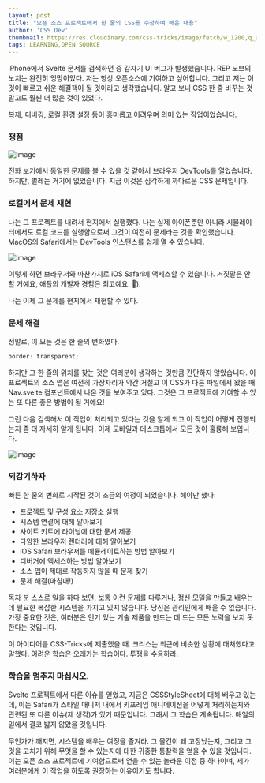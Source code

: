 ```yaml
---
layout: post
title: "오픈 소스 프로젝트에서 한 줄의 CSS를 수정하여 배운 내용"
author: 'CSS Dev'
thumbnail: https://res.cloudinary.com/css-tricks/image/fetch/w_1200,q_auto,f_auto/https://css-tricks.com/wp-content/uploads/2020/05/lighbulbs-in-squares.png
tags: LEARNING,OPEN SOURCE
---
```



iPhone에서 Svelte 문서를 검색하던 중 갑자기 UI 버그가 발생했습니다. REP 노브의 노치는 완전히 엉망이었다. 저는 항상 오픈소스에 기여하고 싶어합니다. 그리고 저는 이것이 빠르고 쉬운 해결책이 될 것이라고 생각했습니다. 알고 보니 CSS 한 줄 바꾸는 것 말고도 훨씬 더 많은 것이 있었다.

복제, 디버깅, 로컬 환경 설정 등이 흥미롭고 어려우며 의미 있는 작업이었습니다.

### 쟁점

![image](https://i0.wp.com/css-tricks.com/wp-content/uploads/2020/08/ihImcmuZ-e1596731348673-811x1024.png?resize=406%2C512&ssl=1)

전화 보기에서 동일한 문제를 볼 수 있을 것 같아서 브라우저 DevTools를 열었습니다. 하지만, 벌레는 거기에 없었습니다. 지금 이것은 심각하게 까다로운 CSS 문제입니다.

### 로컬에서 문제 재현

나는 그 프로젝트를 내려서 현지에서 실행했다. 나는 실제 아이폰뿐만 아니라 시뮬레이터에서도 로컬 코드를 실행함으로써 그것이 여전히 문제라는 것을 확인했습니다. MacOS의 Safari에서는 DevTools 인스턴스를 쉽게 열 수 있습니다.

![image](https://i0.wp.com/css-tricks.com/wp-content/uploads/2020/08/tZdY1TcQ.png?resize=1720%2C520&ssl=1)

이렇게 하면 브라우저와 마찬가지로 iOS Safari에 액세스할 수 있습니다. 거짓말은 안 할 거예요, 애플의 개발자 경험은 최고예요. 😬).

나는 이제 그 문제를 현지에서 재현할 수 있다.

### 문제 해결

정말로, 이 모든 것은 한 줄의 변화였다.

```css
border: transparent;
```

하지만 그 한 줄의 위치를 찾는 것은 여러분이 생각하는 것만큼 간단하지 않았습니다. 이 프로젝트의 소스 맵은 여전히 가장자리가 약간 거칠고 이 CSS가 다른 파일에서 왔을 때 Nav.svelte 컴포넌트에서 나온 것을 보여주고 있다. 그것은 그 프로젝트에 기여할 수 있는 또 다른 좋은 방법이 될 거예요!

그런 다음 검색해서 이 작업이 처리되고 있다는 것을 알게 되고 이 작업이 어떻게 진행되는지 좀 더 자세히 알게 됩니다. 이제 모바일과 데스크톱에서 모든 것이 훌륭해 보입니다.

![image](https://i2.wp.com/css-tricks.com/wp-content/uploads/2020/08/30PkHlpP.gif?resize=802%2C478&ssl=1)

### 되감기하자

빠른 한 줄의 변화로 시작된 것이 조금의 여정이 되었습니다. 해야만 했다:

- 프로젝트 및 구성 요소 저장소 실행
- 시스템 연결에 대해 알아보기
- 사이트 키트에 라이닝에 대한 문서 제공
- 다양한 브라우저 렌더러에 대해 알아보기
- iOS Safari 브라우저를 에뮬레이트하는 방법 알아보기
- 디버거에 액세스하는 방법 알아보기
- 소스 맵이 제대로 작동하지 않을 때 문제 찾기
- 문제 해결(마침내!)

독자 분 스스로 일을 하다 보면, 보통 이런 문제를 다루거나, 정신 모델을 만들고 배우는 데 필요한 복잡한 시스템을 가지고 있지 않습니다. 당신은 관리인에게 배울 수 없습니다. 가장 중요한 것은, 여러분은 인기 있는 기술 제품을 만드는 데 드는 모든 노력을 보지 못한다는 것입니다.

이 아이디어를 CSS-Tricks에 제출했을 때. 크리스는 최근에 비슷한 상황에 대처했다고 말했다. 어려운 학습은 오래가는 학습이다. 투쟁을 수용하라.

### 학습을 멈추지 마십시오.

Svelte 프로젝트에서 다른 이슈를 얻었고, 지금은 CSSStyleSheet에 대해 배우고 있는데, 이는 Safari가 스타일 매니저 내에서 키프레임 애니메이션을 어떻게 처리하는지와 관련된 또 다른 이슈(제 생각)가 있기 때문입니다. 그래서 그 학습은 계속됩니다. 매일의 일에서 결코 밟지 않았을 것입니다.

무언가가 깨지면, 시스템을 배우는 여정을 즐겨라. 그 물건이 왜 고장났는지, 그리고 그것을 고치기 위해 무엇을 할 수 있는지에 대한 귀중한 통찰력을 얻을 수 있을 것입니다. 이는 오픈 소스 프로젝트에 기여함으로써 얻을 수 있는 놀라운 이점 중 하나이며, 제가 여러분에게 이 작업을 하도록 권장하는 이유이기도 합니다.